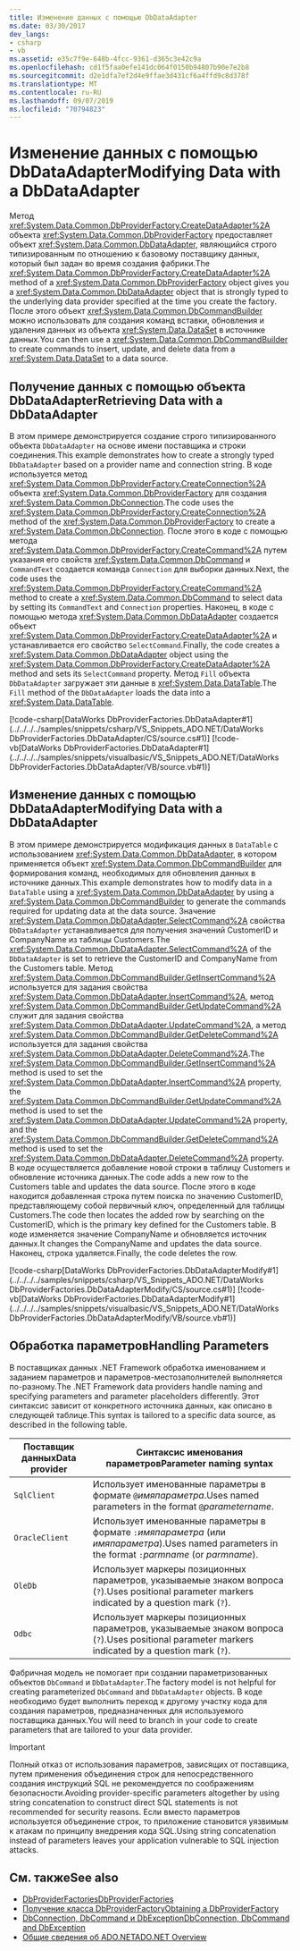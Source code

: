 ```yaml
---
title: Изменение данных с помощью DbDataAdapter
ms.date: 03/30/2017
dev_langs:
- csharp
- vb
ms.assetid: e35c7f9e-648b-4fcc-9361-d365c3e42c9a
ms.openlocfilehash: cd1f5faa0efe141dc064f0150b94807b90e7e2b8
ms.sourcegitcommit: d2e1dfa7ef2d4e9ffae3d431cf6a4ffd9c8d378f
ms.translationtype: MT
ms.contentlocale: ru-RU
ms.lasthandoff: 09/07/2019
ms.locfileid: "70794823"
---
```

# <a name="modifying-data-with-a-dbdataadapter"></a><span data-ttu-id="c6818-102">Изменение данных с помощью DbDataAdapter</span><span class="sxs-lookup"><span data-stu-id="c6818-102">Modifying Data with a DbDataAdapter</span></span>
<span data-ttu-id="c6818-103">Метод <xref:System.Data.Common.DbProviderFactory.CreateDataAdapter%2A> объекта <xref:System.Data.Common.DbProviderFactory> предоставляет объект <xref:System.Data.Common.DbDataAdapter>, являющийся строго типизированным по отношению к базовому поставщику данных, который был задан во время создания фабрики.</span><span class="sxs-lookup"><span data-stu-id="c6818-103">The <xref:System.Data.Common.DbProviderFactory.CreateDataAdapter%2A> method of a <xref:System.Data.Common.DbProviderFactory> object gives you a <xref:System.Data.Common.DbDataAdapter> object that is strongly typed to the underlying data provider specified at the time you create the factory.</span></span> <span data-ttu-id="c6818-104">После этого объект <xref:System.Data.Common.DbCommandBuilder> можно использовать для создания команд вставки, обновления и удаления данных из объекта <xref:System.Data.DataSet> в источнике данных.</span><span class="sxs-lookup"><span data-stu-id="c6818-104">You can then use a <xref:System.Data.Common.DbCommandBuilder> to create commands to insert, update, and delete data from a <xref:System.Data.DataSet> to a data source.</span></span>  
  
## <a name="retrieving-data-with-a-dbdataadapter"></a><span data-ttu-id="c6818-105">Получение данных с помощью объекта DbDataAdapter</span><span class="sxs-lookup"><span data-stu-id="c6818-105">Retrieving Data with a DbDataAdapter</span></span>  
 <span data-ttu-id="c6818-106">В этом примере демонстрируется создание строго типизированного объекта `DbDataAdapter` на основе имени поставщика и строки соединения.</span><span class="sxs-lookup"><span data-stu-id="c6818-106">This example demonstrates how to create a strongly typed `DbDataAdapter` based on a provider name and connection string.</span></span> <span data-ttu-id="c6818-107">В коде используется метод <xref:System.Data.Common.DbProviderFactory.CreateConnection%2A> объекта <xref:System.Data.Common.DbProviderFactory> для создания <xref:System.Data.Common.DbConnection>.</span><span class="sxs-lookup"><span data-stu-id="c6818-107">The code uses the <xref:System.Data.Common.DbProviderFactory.CreateConnection%2A> method of the <xref:System.Data.Common.DbProviderFactory> to create a <xref:System.Data.Common.DbConnection>.</span></span> <span data-ttu-id="c6818-108">После этого в коде с помощью метода <xref:System.Data.Common.DbProviderFactory.CreateCommand%2A> путем указания его свойств <xref:System.Data.Common.DbCommand> и `CommandText` создается команда `Connection` для выборки данных.</span><span class="sxs-lookup"><span data-stu-id="c6818-108">Next, the code uses the <xref:System.Data.Common.DbProviderFactory.CreateCommand%2A> method to create a <xref:System.Data.Common.DbCommand> to select data by setting its `CommandText` and `Connection` properties.</span></span> <span data-ttu-id="c6818-109">Наконец, в коде с помощью метода <xref:System.Data.Common.DbDataAdapter> создается объект <xref:System.Data.Common.DbProviderFactory.CreateDataAdapter%2A> и устанавливается его свойство `SelectCommand`.</span><span class="sxs-lookup"><span data-stu-id="c6818-109">Finally, the code creates a <xref:System.Data.Common.DbDataAdapter> object using the <xref:System.Data.Common.DbProviderFactory.CreateDataAdapter%2A> method and sets its `SelectCommand` property.</span></span> <span data-ttu-id="c6818-110">Метод `Fill` объекта `DbDataAdapter` загружает эти данные в <xref:System.Data.DataTable>.</span><span class="sxs-lookup"><span data-stu-id="c6818-110">The `Fill` method of the `DbDataAdapter` loads the data into a <xref:System.Data.DataTable>.</span></span>  
  
 [!code-csharp[DataWorks DbProviderFactories.DbDataAdapter#1](../../../../samples/snippets/csharp/VS_Snippets_ADO.NET/DataWorks DbProviderFactories.DbDataAdapter/CS/source.cs#1)]
 [!code-vb[DataWorks DbProviderFactories.DbDataAdapter#1](../../../../samples/snippets/visualbasic/VS_Snippets_ADO.NET/DataWorks DbProviderFactories.DbDataAdapter/VB/source.vb#1)]  
  
## <a name="modifying-data-with-a-dbdataadapter"></a><span data-ttu-id="c6818-111">Изменение данных с помощью DbDataAdapter</span><span class="sxs-lookup"><span data-stu-id="c6818-111">Modifying Data with a DbDataAdapter</span></span>  
 <span data-ttu-id="c6818-112">В этом примере демонстрируется модификация данных в `DataTable` с использованием <xref:System.Data.Common.DbDataAdapter>, в котором применяется объект <xref:System.Data.Common.DbCommandBuilder> для формирования команд, необходимых для обновления данных в источнике данных.</span><span class="sxs-lookup"><span data-stu-id="c6818-112">This example demonstrates how to modify data in a `DataTable` using a <xref:System.Data.Common.DbDataAdapter> by using a <xref:System.Data.Common.DbCommandBuilder> to generate the commands required for updating data at the data source.</span></span> <span data-ttu-id="c6818-113">Значение <xref:System.Data.Common.DbDataAdapter.SelectCommand%2A> свойства `DbDataAdapter` устанавливается для получения значений CustomerID и CompanyName из таблицы Customers.</span><span class="sxs-lookup"><span data-stu-id="c6818-113">The <xref:System.Data.Common.DbDataAdapter.SelectCommand%2A> of the `DbDataAdapter` is set to retrieve the CustomerID and CompanyName from the Customers table.</span></span> <span data-ttu-id="c6818-114">Метод <xref:System.Data.Common.DbCommandBuilder.GetInsertCommand%2A> используется для задания свойства <xref:System.Data.Common.DbDataAdapter.InsertCommand%2A>, метод <xref:System.Data.Common.DbCommandBuilder.GetUpdateCommand%2A> служит для задания свойства <xref:System.Data.Common.DbDataAdapter.UpdateCommand%2A>, а метод <xref:System.Data.Common.DbCommandBuilder.GetDeleteCommand%2A> используется для задания свойства <xref:System.Data.Common.DbDataAdapter.DeleteCommand%2A>.</span><span class="sxs-lookup"><span data-stu-id="c6818-114">The <xref:System.Data.Common.DbCommandBuilder.GetInsertCommand%2A> method is used to set the <xref:System.Data.Common.DbDataAdapter.InsertCommand%2A> property, the <xref:System.Data.Common.DbCommandBuilder.GetUpdateCommand%2A> method is used to set the <xref:System.Data.Common.DbDataAdapter.UpdateCommand%2A> property, and the <xref:System.Data.Common.DbCommandBuilder.GetDeleteCommand%2A> method is used to set the <xref:System.Data.Common.DbDataAdapter.DeleteCommand%2A> property.</span></span> <span data-ttu-id="c6818-115">В коде осуществляется добавление новой строки в таблицу Customers и обновление источника данных.</span><span class="sxs-lookup"><span data-stu-id="c6818-115">The code adds a new row to the Customers table and updates the data source.</span></span> <span data-ttu-id="c6818-116">После этого в коде находится добавленная строка путем поиска по значению CustomerID, представляющему собой первичный ключ, определенный для таблицы Customers.</span><span class="sxs-lookup"><span data-stu-id="c6818-116">The code then locates the added row by searching on the CustomerID, which is the primary key defined for the Customers table.</span></span> <span data-ttu-id="c6818-117">В коде изменяется значение CompanyName и обновляется источник данных.</span><span class="sxs-lookup"><span data-stu-id="c6818-117">It changes the CompanyName and updates the data source.</span></span> <span data-ttu-id="c6818-118">Наконец, строка удаляется.</span><span class="sxs-lookup"><span data-stu-id="c6818-118">Finally, the code deletes the row.</span></span>  
  
 [!code-csharp[DataWorks DbProviderFactories.DbDataAdapterModify#1](../../../../samples/snippets/csharp/VS_Snippets_ADO.NET/DataWorks DbProviderFactories.DbDataAdapterModify/CS/source.cs#1)]
 [!code-vb[DataWorks DbProviderFactories.DbDataAdapterModify#1](../../../../samples/snippets/visualbasic/VS_Snippets_ADO.NET/DataWorks DbProviderFactories.DbDataAdapterModify/VB/source.vb#1)]  
  
## <a name="handling-parameters"></a><span data-ttu-id="c6818-119">Обработка параметров</span><span class="sxs-lookup"><span data-stu-id="c6818-119">Handling Parameters</span></span>  
 <span data-ttu-id="c6818-120">В поставщиках данных .NET Framework обработка именованием и заданием параметров и параметров-местозаполнителей выполняется по-разному.</span><span class="sxs-lookup"><span data-stu-id="c6818-120">The .NET Framework data providers handle naming and specifying parameters and parameter placeholders differently.</span></span> <span data-ttu-id="c6818-121">Этот синтаксис зависит от конкретного источника данных, как описано в следующей таблице.</span><span class="sxs-lookup"><span data-stu-id="c6818-121">This syntax is tailored to a specific data source, as described in the following table.</span></span>  
  
|<span data-ttu-id="c6818-122">Поставщик данных</span><span class="sxs-lookup"><span data-stu-id="c6818-122">Data provider</span></span>|<span data-ttu-id="c6818-123">Синтаксис именования параметров</span><span class="sxs-lookup"><span data-stu-id="c6818-123">Parameter naming syntax</span></span>|  
|-------------------|-----------------------------|  
|`SqlClient`|<span data-ttu-id="c6818-124">Использует именованные параметры в формате `@`*имяпараметра*.</span><span class="sxs-lookup"><span data-stu-id="c6818-124">Uses named parameters in the format `@`*parametername*.</span></span>|  
|`OracleClient`|<span data-ttu-id="c6818-125">Использует именованные параметры в формате `:`*имяпараметра* (или *имяпараметра*).</span><span class="sxs-lookup"><span data-stu-id="c6818-125">Uses named parameters in the format `:`*parmname* (or *parmname*).</span></span>|  
|`OleDb`|<span data-ttu-id="c6818-126">Использует маркеры позиционных параметров, указываемые знаком вопроса (`?`).</span><span class="sxs-lookup"><span data-stu-id="c6818-126">Uses positional parameter markers indicated by a question mark (`?`).</span></span>|  
|`Odbc`|<span data-ttu-id="c6818-127">Использует маркеры позиционных параметров, указываемые знаком вопроса (`?`).</span><span class="sxs-lookup"><span data-stu-id="c6818-127">Uses positional parameter markers indicated by a question mark (`?`).</span></span>|  
  
 <span data-ttu-id="c6818-128">Фабричная модель не помогает при создании параметризованных объектов `DbCommand` и `DbDataAdapter`.</span><span class="sxs-lookup"><span data-stu-id="c6818-128">The factory model is not helpful for creating parameterized `DbCommand` and `DbDataAdapter` objects.</span></span> <span data-ttu-id="c6818-129">В коде необходимо будет выполнить переход к другому участку кода для создания параметров, предназначенных для используемого поставщика данных.</span><span class="sxs-lookup"><span data-stu-id="c6818-129">You will need to branch in your code to create parameters that are tailored to your data provider.</span></span>  
  
> [!IMPORTANT]
> <span data-ttu-id="c6818-130">Полный отказ от использования параметров, зависящих от поставщика, путем применения объединения строк для непосредственного создания инструкций SQL не рекомендуется по соображениям безопасности.</span><span class="sxs-lookup"><span data-stu-id="c6818-130">Avoiding provider-specific parameters altogether by using string concatenation to construct direct SQL statements is not recommended for security reasons.</span></span> <span data-ttu-id="c6818-131">Если вместо параметров используется объединение строк, то приложение становится уязвимым к атакам по принципу внедрения кода SQL.</span><span class="sxs-lookup"><span data-stu-id="c6818-131">Using string concatenation instead of parameters leaves your application vulnerable to SQL injection attacks.</span></span>  
  
## <a name="see-also"></a><span data-ttu-id="c6818-132">См. также</span><span class="sxs-lookup"><span data-stu-id="c6818-132">See also</span></span>

- [<span data-ttu-id="c6818-133">DbProviderFactories</span><span class="sxs-lookup"><span data-stu-id="c6818-133">DbProviderFactories</span></span>](dbproviderfactories.md)
- [<span data-ttu-id="c6818-134">Получение класса DbProviderFactory</span><span class="sxs-lookup"><span data-stu-id="c6818-134">Obtaining a DbProviderFactory</span></span>](obtaining-a-dbproviderfactory.md)
- [<span data-ttu-id="c6818-135">DbConnection, DbCommand и DbException</span><span class="sxs-lookup"><span data-stu-id="c6818-135">DbConnection, DbCommand and DbException</span></span>](dbconnection-dbcommand-and-dbexception.md)
- [<span data-ttu-id="c6818-136">Общие сведения об ADO.NET</span><span class="sxs-lookup"><span data-stu-id="c6818-136">ADO.NET Overview</span></span>](ado-net-overview.md)
